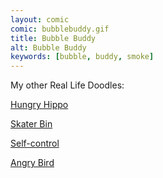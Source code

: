 ```yaml
---
layout: comic
comic: bubblebuddy.gif
title: Bubble Buddy
alt: Bubble Buddy
keywords: [bubble, buddy, smoke]
---
```


My other Real Life Doodles:

[Hungry Hippo](https://lolnein.com/2017/03/10/hungryhippo/)

[Skater Bin](https://lolnein.com/2017/01/25/skaterbin/)

[Self-control](https://lolnein.com/2016/09/26/selfcontrol/)

[Angry Bird](https://lolnein.com/2016/07/15/angrybird/)